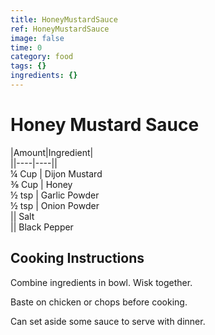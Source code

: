 ```yaml
---
title: HoneyMustardSauce
ref: HoneyMustardSauce
image: false
time: 0
category: food
tags: {}
ingredients: {}
---
```

# Honey Mustard Sauce  
  
|Amount|Ingredient|  
||----|----||  
¼ Cup | Dijon Mustard  
⅜ Cup | Honey  
½ tsp | Garlic Powder  
½ tsp | Onion Powder  
|| Salt  
|| Black Pepper  
  
## Cooking Instructions  
Combine ingredients in bowl. Wisk together.  
  
Baste on chicken or chops before cooking.  
  
Can set aside some sauce to serve with dinner.  
  
